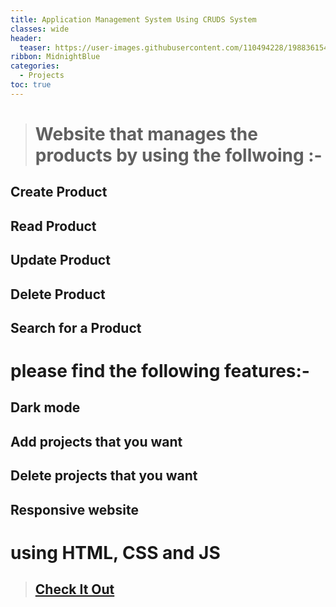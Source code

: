 ```yaml
---
title: Application Management System Using CRUDS System
classes: wide
header:
  teaser: https://user-images.githubusercontent.com/110494228/198836154-ecb00d12-7258-44f8-9264-e599af8ca8fe.png
ribbon: MidnightBlue
categories:
  - Projects
toc: true
---
```


> # Website that manages the products by using the follwoing :-
## Create Product
## Read Product
## Update Product
## Delete Product
## Search for a Product

# please find the following features:-
## Dark mode
## Add projects that you want 
## Delete projects that you want 
## Responsive website

# using HTML, CSS and JS
> ## [Check It Out](https://mohamedadel6.github.io/Application-Management-System-Using-CRUDS-System/)
